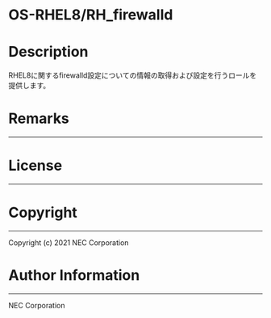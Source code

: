 OS-RHEL8/RH_firewalld
=======================================================
# Description
RHEL8に関するfirewalld設定についての情報の取得および設定を行うロールを提供します。

# Remarks
-------

# License
-------

# Copyright
---------
Copyright (c) 2021 NEC Corporation

# Author Information
------------------
NEC Corporation
